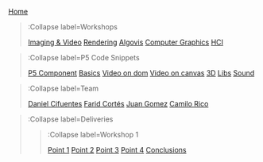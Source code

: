 [Home](/)

> :Collapse label=Workshops
> 
> [Imaging & Video](/docs/workshops/imaging)
> [Rendering](/docs/workshops/rendering)
> [Algovis](/docs/workshops/algovis)
> [Computer Graphics](/docs/workshops/cg)
> [HCI](/docs/workshops/hci)

> :Collapse label=P5 Code Snippets
> 
> [P5 Component](/docs/snippets/component)
> [Basics](/docs/snippets/basic)
> [Video on dom](/docs/snippets/video-dom)
> [Video on canvas](/docs/snippets/video-canvas)
> [3D](/docs/snippets/3d)
> [Libs](/docs/snippets/lib)
> [Sound](/docs/snippets/sound)

> :Collapse label=Team
> 
> [Daniel Cifuentes](/docs/members/DanielCifuentes)
> [Farid Cortés](/docs/members/FaridCortes)
> [Juan Gomez](/docs/members/JuanGomez)
> [Camilo Rico](/docs/members/CamiloRico)


> :Collapse label=Deliveries
> 
> > :Collapse label=Workshop 1
> >
> > [Point 1](/docs/workshops/workshop1/Punto1/grayScale)
> > [Point 2](/docs/workshops/workshop1/Punto2/Kernel)
> > [Point 3](/docs/workshops/workshop1/Punto1/ascii)
> > [Point 4](/docs/workshops/workshop1/Punto4/mosaic)
> > [Conclusions](/docs/workshops/workshop1/conclusiones)

